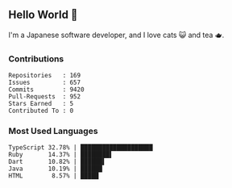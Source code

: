 ## Hello World 👋

I'm a Japanese software developer, and I love cats 😺 and tea 🫖.

### Contributions

    Repositories   : 169
    Issues         : 657
    Commits        : 9420
    Pull-Requests  : 952
    Stars Earned   : 5
    Contributed To : 0

### Most Used Languages

    TypeScript 32.78% | ████████████████████
    Ruby       14.37% | ████████▌
    Dart       10.82% | ██████▌
    Java       10.19% | ██████
    HTML        8.57% | █████
